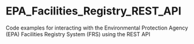 # EPA_Facilities_Registry_REST_API
Code examples for interacting with the Environmental Protection Agency (EPA) Facilities Registry System (FRS) using the REST API
